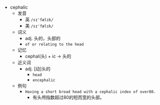 - cephalic
  - 发音
    - 英 `/sɪ'fælɪk/`
    - 美 `/sɪ'fælɪk/`
  - 词义
    - adj. 头的，头部的
    - `of or relating to the head `
  - 记忆
    - cephal(头) + ic → 头的
  - 近义词
    - adj. [动]头的
      - `head`
      - `encephalic`
  - 例句
    - `Having a short broad head with a cephalic index of over80.`
      - 有头颅指数超过80的短而宽的头部。

